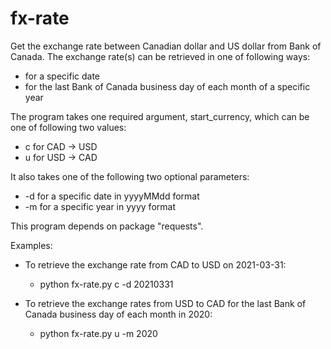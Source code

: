 # fx-rate

Get the exchange rate between Canadian dollar and US dollar from Bank of Canada.  The exchange rate(s) can be retrieved in one of following ways:
- for a specific date
- for the last Bank of Canada business day of each month of a specific year

The program takes one required argument, start_currency, which can be one of following two values:
- c for CAD -> USD
- u for USD -> CAD

It also takes one of the following two optional parameters:
- -d for a specific date in yyyyMMdd format
- -m for a specific year in yyyy format

This program depends on package "requests".

Examples:
- To retrieve the exchange rate from CAD to USD on 2021-03-31:
  - python fx-rate.py c -d 20210331
  
- To retrieve the exchange rates from USD to CAD for the last Bank of Canada business day of each month in 2020:
  - python fx-rate.py u -m 2020
